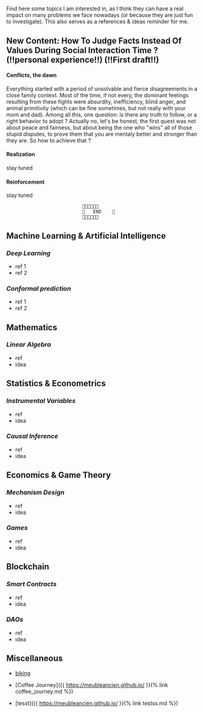 # 
Find here some topics I am interested in, as I think they can have a real impact on many problems we face nowadays (or because they are just fun to investigate).
This also serves as a references & ideas reminder for me.


## New Content: How To Judge Facts Instead Of Values During Social Interaction Time ? (!!personal experience!!) (!!First draft!!)
 
 
#### Conflicts, the dawn

Everything started with a period of unsolvable and fierce disagreements in a close family context. Most of the time, if not every, the dominant feelings resulting from
these fights were absurdity, inefficiency, blind anger, and animal primitivity (which can be fine sometimes, but not really with your mom and dad). Among all this, one question: is there any truth to follow, or a right behavior to adopt ? Actually no, let's be honest, the first quest was not about peace and fairness,  but about being the one who "wins" all of those stupid disputes, to prove them that you are mentaly better and stronger than they are. So how to achieve that ? 



#### Realization

stay tuned


#### Reinforcement

stay tuned 

                                🍓🍓🍓🍓🍓🍓
                                🍓   END    🍓    
                                🍓🍓🍓🍓🍓🍓


## Machine Learning & Artificial Intelligence

### *Deep Learning*
* ref 1
* ref 2
  
### *Conformal prediction*
* ref 1
* ref 2

## Mathematics

### *Linear Algebra*
* ref
* idea

## Statistics & Econometrics

### *Instrumental Variables*
* ref
* idea

### *Causal Inference*
* ref
* idea


## Economics & Game Theory

### *Mechanism Design*
* ref
* idea

### *Games*
* ref
* idea


## Blockchain 

### *Smart Contracts*
* ref
* idea

### *DAOs*
* ref
* idea


## Miscellaneous
* [biking](https://pedalchile.com/blog/cycling-vs-walking)

* [Coffee Journey]({{ https://meubleancien.github.io/ }}{% link coffee_journey.md %})

* [tesst]({{ https://meubleancien.github.io/ }}{% link testss.md %})

  




